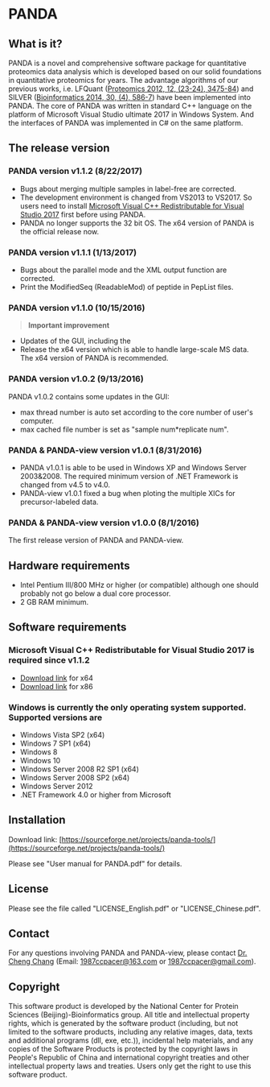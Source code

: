 # PANDA

## What is it?
PANDA is a novel and comprehensive software package for quantitative proteomics data analysis which is developed based on our solid foundations in quantitative proteomics for years. The advantage algorithms of our previous works, i.e. LFQuant ([Proteomics 2012, 12, (23-24), 3475-84](https://www.ncbi.nlm.nih.gov/pubmed/23081734)) and SILVER ([Bioinformatics 2014, 30, (4), 586-7](https://www.ncbi.nlm.nih.gov/pubmed/24344194)) have been implemented into PANDA. The core of PANDA was written in standard C++ language on the platform of Microsoft Visual Studio ultimate 2017 in Windows System. And the interfaces of PANDA was implemented in C# on the same platform.

## The release version
### PANDA version v1.1.2 (8/22/2017)
* Bugs about merging multiple samples in label-free are corrected.
* The development environment is changed from VS2013 to VS2017. So users need to install [Microsoft Visual C++ Redistributable for Visual Studio 2017](https://www.visualstudio.com/zh-hans/downloads/) first before using PANDA.
* PANDA no longer supports the 32 bit OS. The x64 version of PANDA is the official release now.

### PANDA version v1.1.1 (1/13/2017)
* Bugs about the parallel mode and the XML output function are corrected.
* Print the ModifiedSeq (ReadableMod) of peptide in PepList files.

### PANDA version v1.1.0 (10/15/2016) 

> **Important improvement**

* Updates of the GUI, including the 
* Release the x64 version which is able to handle large-scale MS data. The x64 version of PANDA is recommended.


### PANDA version v1.0.2 (9/13/2016)
PANDA v1.0.2 contains some updates in the GUI:

* max thread number is auto set according to the core number of user's computer.
* max cached file number is set as "sample num*replicate num".

### PANDA & PANDA-view version v1.0.1 (8/31/2016)
* PANDA v1.0.1 is able to be used in Windows XP and Windows Server 2003&2008. The required minimum version of .NET Framework is changed from v4.5 to v4.0.
* PANDA-view v1.0.1 fixed a bug when ploting the multiple XICs for precursor-labeled data.

### PANDA & PANDA-view version v1.0.0 (8/1/2016)
The first release version of PANDA and PANDA-view.

## Hardware requirements
- Intel Pentium III/800 MHz or higher (or compatible) although one should probably not go below a dual core processor.
- 2 GB RAM minimum.
## Software requirements

### Microsoft Visual C++ Redistributable for Visual Studio 2017 is required since v1.1.2
* [Download link](https://go.microsoft.com/fwlink/?LinkId=746572) for x64
* [Download link](https://go.microsoft.com/fwlink/?LinkId=746571) for x86
### Windows is currently the only operating system supported. Supported versions are

- Windows Vista SP2 (x64)
- Windows 7 SP1 (x64)
- Windows 8
- Windows 10
- Windows Server 2008 R2 SP1 (x64)
- Windows Server 2008 SP2 (x64)
- Windows Server 2012
- .NET Framework 4.0 or higher from Microsoft


## Installation

Download link: [https://sourceforge.net/projects/panda-tools/](https://sourceforge.net/projects/panda-tools/)
 
Please see "User manual for PANDA.pdf" for details.

##  License

  Please see the file called "LICENSE_English.pdf" or "LICENSE_Chinese.pdf".

##  Contact

  For any questions involving PANDA and PANDA-view, please contact [Dr. Cheng Chang](https://www.linkedin.com/in/cheng-chang-5263b439 "LinkedIn") (Email: [1987ccpacer@163.com](mailto:1987ccpacer@163.com) or [1987ccpacer@gmail.com](mailto:1987ccpacer@gmail.com)).

## Copyright

This software product is developed by the National Center for Protein Sciences (Beijing)-Bioinformatics group. All title and intellectual property rights, which is generated by the software product (including, but not limited to the software products, including any relative images, data, texts and additional programs (dll, exe, etc.)), incidental help materials, and any copies of the Software Products is protected by the copyright laws in People's Republic of China and international copyright treaties and other intellectual property laws and treaties. Users only get the right to use this software product.
